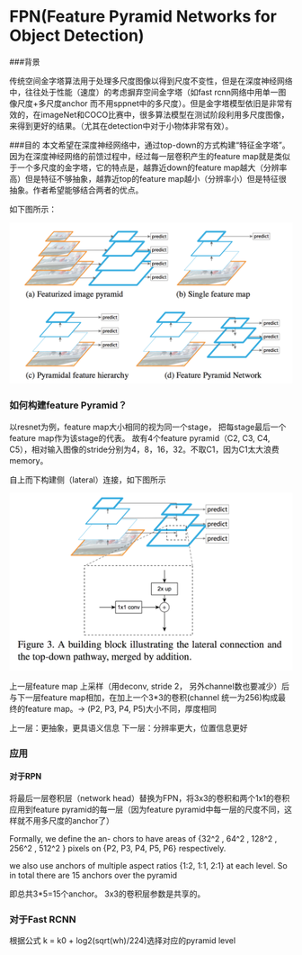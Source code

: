 # FPN(Feature Pyramid Networks for Object Detection)

###背景

传统空间金字塔算法用于处理多尺度图像以得到尺度不变性，但是在深度神经网络中，往往处于性能（速度）的考虑摒弃空间金字塔（如fast rcnn网络中用单一图像尺度+多尺度anchor 而不用sppnet中的多尺度）。但是金字塔模型依旧是非常有效的，在imageNet和COCO比赛中，很多算法模型在测试阶段利用多尺度图像，来得到更好的结果。（尤其在detection中对于小物体非常有效）。

###目的
本文希望在深度神经网络中，通过top-down的方式构建“特征金字塔”。因为在深度神经网络的前馈过程中，经过每一层卷积产生的feature map就是类似于一个多尺度的金字塔，它的特点是，越靠近down的feature map越大（分辨率高）但是特征不够抽象，越靠近top的feature map越小（分辨率小）但是特征很抽象。作者希望能够结合两者的优点。

如下图所示：

![fpn](https://github.com/xiangcong/xiangcong.github.io/blob/master/images/fpn.png?raw=true)

### 如何构建feature Pyramid？

以resnet为例，feature map大小相同的视为同一个stage，
把每stage最后一个feature map作为该stage的代表。
故有4个feature pyramid（C2, C3, C4, C5），相对输入图像的stride分别为4，8，16，32。不取C1，因为C1太大浪费memory。

自上而下构建侧（lateral）连接，如下图所示

![fpn2](https://github.com/xiangcong/xiangcong.github.io/blob/master/images/fpn2.png?raw=true)

上一层feature map 上采样（用deconv, stride 2， 另外channel数也要减少）后与下一层feature map相加，在加上一个3*3的卷积(channel 统一为256)构成最终的feature map。-> (P2, P3, P4, P5)大小不同，厚度相同

上一层：更抽象，更具语义信息
下一层：分辨率更大，位置信息更好

### 应用
#### 对于RPN

将最后一层卷积层（network head）替换为FPN，将3x3的卷积和两个1x1的卷积应用到feature pyramid的每一层（因为feature pyramid中每一层的尺度不同，这样就不用多尺度的anchor了）

Formally, we define the an- chors to have areas of {32^2 , 64^2 , 128^2 , 256^2 , 512^2 } pixels on {P2, P3, P4, P5, P6} respectively.

we also use anchors of multiple aspect ratios {1:2, 1:1, 2:1} at each level. So in total there are 15 anchors over the pyramid

即总共3*5=15个anchor。 3x3的卷积层参数是共享的。

### 对于Fast RCNN

根据公式 k = k0 + log2(sqrt(wh)/224)选择对应的pyramid level


